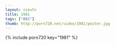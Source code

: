 ```yaml
--- 
layout: sieutv
title: 1981
tags: ["001"]
thumb: http://porn720.net/video/1981/poster.jpg
---
```

{% include porn720 key="1981" %} 
